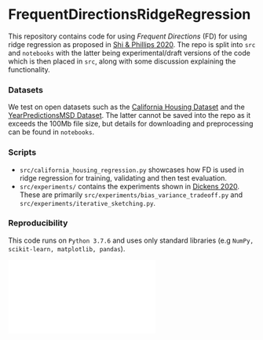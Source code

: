 <!--
    Licensed to the Apache Software Foundation (ASF) under one
    or more contributor license agreements.  See the NOTICE file
    distributed with this work for additional information
    regarding copyright ownership.  The ASF licenses this file
    to you under the Apache License, Version 2.0 (the
    "License"); you may not use this file except in compliance
    with the License.  You may obtain a copy of the License at

      http://www.apache.org/licenses/LICENSE-2.0

    Unless required by applicable law or agreed to in writing,
    software distributed under the License is distributed on an
    "AS IS" BASIS, WITHOUT WARRANTIES OR CONDITIONS OF ANY
    KIND, either express or implied.  See the License for the
    specific language governing permissions and limitations
    under the License.
-->

# FrequentDirectionsRidgeRegression
This repository contains code for using _Frequent Directions_ (FD) for using ridge regression as proposed 
in [Shi & Phillips 2020](https://arxiv.org/abs/2002.02013).
The repo is split into `src` and `notebooks` with the latter being experimental/draft versions of the code 
which is then placed in  `src`, along with some discussion explaining the functionality.

### Datasets
We test on open datasets such as the [California Housing Dataset](https://scikit-learn.org/stable/modules/generated/sklearn.datasets.fetch_california_housing.html) and the [YearPredictionsMSD Dataset](https://archive.ics.uci.edu/ml/datasets/YearPredictionMSD).  The latter cannot be saved into the repo as it exceeds the 100Mb file size, but details for downloading and preprocessing can be found in `notebooks`.

### Scripts
- `src/california_housing_regression.py` showcases how FD is used in ridge regression for training, validating and then test evaluation.
- `src/experiments/` contains the experiments shown in [Dickens 2020](https://arxiv.org/abs/2011.03607). These are primarily `src/experiments/bias_variance_tradeoff.py` and `src/experiments/iterative_sketching.py`.

### Reproducibility
This code runs on `Python 3.7.6` and uses only standard libraries (e.g `NumPy, scikit-learn, matplotlib, pandas`). 

<embed src="src/experiments/figures/california_housing.pdf" type="application/pdf">